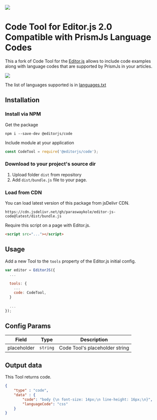 ![](https://badgen.net/badge/Editor.js/v2.0/blue)

# Code Tool for Editor.js 2.0 Compatible with PrismJs Language Codes

This a fork of Code Tool for the [Editor.js](https://ifmo.su/editor) allows to include code examples along with language codes that are supported by PrismJs in your articles.

![](https://capella.pics/7a1092f7-add5-4dd8-9c8c-2f32cb8c4586.jpg)

The list of languages supported is in [languages.txt](languages.txt)

## Installation

### Install via NPM

Get the package

```shell
npm i --save-dev @editorjs/code
```

Include module at your application

```javascript
const CodeTool = require('@editorjs/code');
```

### Download to your project's source dir

1. Upload folder `dist` from repository
2. Add `dist/bundle.js` file to your page.

### Load from CDN

You can load latest version of this package from jsDelivr CDN.

`https://cdn.jsdelivr.net/gh/paraswaykole/editor-js-code@latest/dist/bundle.js`

Require this script on a page with Editor.js.

```html
<script src="..."></script>
```

## Usage

Add a new Tool to the `tools` property of the Editor.js initial config.

```javascript
var editor = EditorJS({
  ...
  
  tools: {
    ...
    code: CodeTool,
  }
  
  ...
});
```

## Config Params

| Field       | Type     | Description                    |
| ----------- | -------- | -------------------------------|
| placeholder | `string` | Code Tool's placeholder string |

## Output data

This Tool returns code.

```json
{
    "type" : "code",
    "data" : {
        "code": "body {\n font-size: 14px;\n line-height: 16px;\n}",
        "languageCode": "css"
    }
}
```

